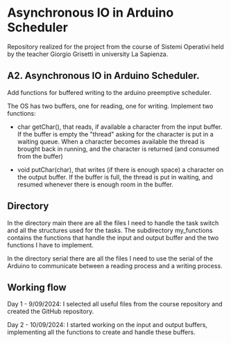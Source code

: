 # Asynchronous IO in Arduino Scheduler

Repository realized for the project from the course of Sistemi Operativi held by the teacher Giorgio Grisetti in university La Sapienza.

## A2. Asynchronous IO in Arduino Scheduler.
Add functions for buffered writing to the arduino preemptive scheduler.

The OS has two buffers, one for reading, one for writing.
Implement two functions:

* char getChar(), that reads, if available a character from the input buffer.
    If the buffer is empty the "thread" asking for the character
    is put in a waiting queue.
    When a character becomes available the thread is brought back in running,
    and the character is returned (and consumed from the buffer)

* void putChar(char), that writes (if there is enough space) a character on the output buffer.
    If the buffer is full, the thread is put in waiting, and resumed whenever there is enough room
    in the buffer.

## Directory 
In the directory main there are all the files I need to handle the task switch and all the structures used for the tasks. The subdirectory my_functions contains the functions that handle the input and output buffer and the two functions I have to implement.

In the directory serial there are all the files I need to use the serial of the Arduino to communicate between a reading process and a writing process.


## Working flow
Day 1 - 9/09/2024: I selected all useful files from the course repository and created the GitHub repository.

Day 2 - 10/09/2024: I started working on the input and output buffers, implementing all the functions to create and handle these buffers.
